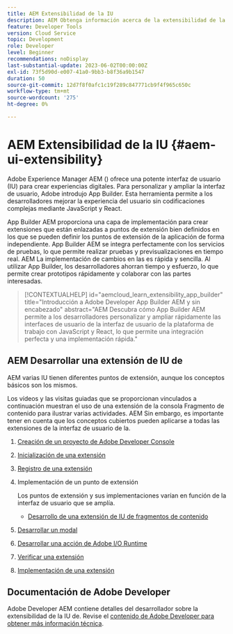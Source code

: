 ```yaml
---
title: AEM Extensibilidad de la IU
description: AEM Obtenga información acerca de la extensibilidad de la IU de con App Builder para crear extensiones.
feature: Developer Tools
version: Cloud Service
topic: Development
role: Developer
level: Beginner
recommendations: noDisplay
last-substantial-update: 2023-06-02T00:00:00Z
exl-id: 73f5d90d-e007-41a0-9bb3-b8f36a9b1547
duration: 50
source-git-commit: 12d7f8f0afc1c19f289c847771cb9f4f965c650c
workflow-type: tm+mt
source-wordcount: '275'
ht-degree: 0%

---
```


# AEM Extensibilidad de la IU {#aem-ui-extensibility}

Adobe Experience Manager AEM () ofrece una potente interfaz de usuario (IU) para crear experiencias digitales. Para personalizar y ampliar la interfaz de usuario, Adobe introdujo App Builder. Esta herramienta permite a los desarrolladores mejorar la experiencia del usuario sin codificaciones complejas mediante JavaScript y React.

App Builder AEM proporciona una capa de implementación para crear extensiones que están enlazadas a puntos de extensión bien definidos en los que se pueden definir los puntos de extensión de la aplicación de forma independiente. App Builder AEM se integra perfectamente con los servicios de pruebas, lo que permite realizar pruebas y previsualizaciones en tiempo real. AEM La implementación de cambios en las es rápida y sencilla. Al utilizar App Builder, los desarrolladores ahorran tiempo y esfuerzo, lo que permite crear prototipos rápidamente y colaborar con las partes interesadas.

>[!CONTEXTUALHELP]
>id="aemcloud_learn_extensibility_app_builder"
>title="Introducción a Adobe Developer App Builder AEM y sin encabezado"
>abstract="AEM Descubra cómo App Builder AEM permite a los desarrolladores personalizar y ampliar rápidamente las interfaces de usuario de la interfaz de usuario de la plataforma de trabajo con JavaScript y React, lo que permite una integración perfecta y una implementación rápida."

## AEM Desarrollar una extensión de IU de

AEM varias IU tienen diferentes puntos de extensión, aunque los conceptos básicos son los mismos.

Los vídeos y las visitas guiadas que se proporcionan vinculados a continuación muestran el uso de una extensión de la consola Fragmento de contenido para ilustrar varias actividades. AEM Sin embargo, es importante tener en cuenta que los conceptos cubiertos pueden aplicarse a todas las extensiones de la interfaz de usuario de la.

1. [Creación de un proyecto de Adobe Developer Console](./adobe-developer-console-project.md)
1. [Inicialización de una extensión](./app-initialization.md)
1. [Registro de una extensión](./extension-registration.md)
1. Implementación de un punto de extensión

   Los puntos de extensión y sus implementaciones varían en función de la interfaz de usuario que se amplía.

   + [Desarrollo de una extensión de IU de fragmentos de contenido](./content-fragments/overview.md)

1. [Desarrollar un modal](./modal.md)
1. [Desarrollar una acción de Adobe I/O Runtime](./runtime-action.md)
1. [Verificar una extensión](./verify.md)
1. [Implementación de una extensión](./deploy.md)

## Documentación de Adobe Developer

Adobe Developer AEM contiene detalles del desarrollador sobre la extensibilidad de la IU de. Revise el [contenido de Adobe Developer para obtener más información técnica](https://developer.adobe.com/uix/docs/).
